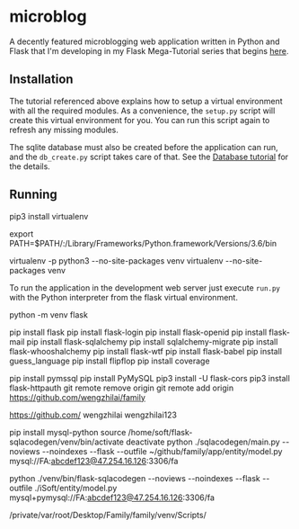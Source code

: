 microblog
=========

A decently featured microblogging web application written in Python and Flask that I'm developing in my Flask Mega-Tutorial series that begins [here](http://blog.miguelgrinberg.com/post/the-flask-mega-tutorial-part-i-hello-world).

Installation
------------

The tutorial referenced above explains how to setup a virtual environment with all the required modules. As a convenience, the `setup.py` script will create this virtual environment for you. You can run this script again to refresh any missing modules.

The sqlite database must also be created before the application can run, and the `db_create.py` script takes care of that. See the [Database tutorial](http://blog.miguelgrinberg.com/post/the-flask-mega-tutorial-part-iv-database) for the details.

Running
-------

pip3 install virtualenv

export PATH=$PATH/:/Library/Frameworks/Python.framework/Versions/3.6/bin

virtualenv -p python3 --no-site-packages venv
virtualenv --no-site-packages venv

To run the application in the development web server just execute `run.py` with the Python interpreter from the flask virtual environment.

python -m venv flask

pip install flask
pip install flask-login
pip install flask-openid
pip install flask-mail
pip install flask-sqlalchemy
pip install sqlalchemy-migrate
pip install flask-whooshalchemy
pip install flask-wtf
pip install flask-babel
pip install guess_language
pip install flipflop
pip install coverage

pip install pymssql
pip install PyMySQL
pip3 install -U flask-cors
pip3 install flask-httpauth
git remote remove origin
git remote add origin https://github.com/wengzhilai/family

https://github.com/	wengzhilai	wengzhilai123


pip install mysql-python
source /home/soft/flask-sqlacodegen/venv/bin/activate
deactivate
python ./sqlacodegen/main.py --noviews --noindexes --flask --outfile ~/github/family/app/entity/model.py mysql://FA:abcdef123@47.254.16.126:3306/fa


python ./venv/bin/flask-sqlacodegen --noviews --noindexes --flask --outfile ./iSoft/entity/model.py mysql+pymysql://FA:abcdef123@47.254.16.126:3306/fa

/private/var/root/Desktop/Family/family/venv/Scripts/
